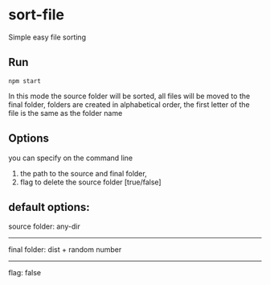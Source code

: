 # sort-file

Simple easy file sorting

## Run

```
npm start
```

In this mode the source folder will be sorted,
all files will be moved to the final folder,
folders are created in alphabetical order,
the first letter of the file is the same as the folder name

## Options
you can specify on the command line
1. the path to the source and final folder,
2. flag to delete the source folder [true/false]

<h2>default options:</h2>

source folder: any-dir
***
final folder: dist + random number
***
flag: false
